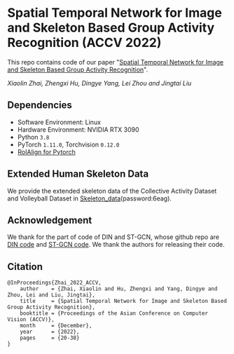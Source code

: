# Spatial Temporal Network for Image and Skeleton Based Group Activity Recognition (ACCV 2022)

This repo contains code of our paper "[Spatial Temporal Network for Image and Skeleton Based Group Activity Recognition](https://openaccess.thecvf.com/content/ACCV2022/papers/Zhai_Spatial_Temporal_Network_for_Image_and_Skeleton_Based_Group_Activity_ACCV_2022_paper.pdf)". 

_Xiaolin Zhai, Zhengxi Hu, Dingye Yang, Lei Zhou and Jingtai Liu_
        


## Dependencies

- Software Environment: Linux 
- Hardware Environment: NVIDIA RTX 3090
- Python `3.8`
- PyTorch `1.11.0`, Torchvision `0.12.0`
- [RoIAlign for Pytorch](https://github.com/longcw/RoIAlign.pytorch)



## Extended Human Skeleton Data

We provide the extended skeleton data of the Collective Activity Dataset and Volleyball Dataset in [Skeleton_data](https://pan.baidu.com/s/1dElXsxZgWe2WG2SuOt5S5Q)(password:6eag).

## Acknowledgement

We thank for the part of code of DIN and ST-GCN, whose github repo are [DIN code](https://github.com/JacobYuan7/DIN-Group-Activity-Recognition-Benchmark) and [ST-GCN code](https://github.com/yysijie/st-gcn). We thank the authors for releasing their code.

## Citation

```
@InProceedings{Zhai_2022_ACCV,
    author    = {Zhai, Xiaolin and Hu, Zhengxi and Yang, Dingye and Zhou, Lei and Liu, Jingtai},
    title     = {Spatial Temporal Network for Image and Skeleton Based Group Activity Recognition},
    booktitle = {Proceedings of the Asian Conference on Computer Vision (ACCV)},
    month     = {December},
    year      = {2022},
    pages     = {20-38}
}
```
